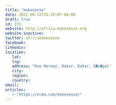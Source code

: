 ```yaml
---
title: "makesense"
date: 2021-06-12T15:35:07-04:00
draft: true
id: 171
website: http://africa.makesense.org
website-inactive: 
twitter: africamakesense
facebook: 
linkedin: 
location: 
   lat: 
   lng: 
   address: "Rue Mermoz, Dakar, Dakar, S�n�gal"
   city: 
   region: 
   country: 
email: 
articles:
   - "https://vc4a.com/makesense/"
---
```


